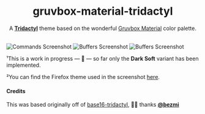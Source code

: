 <div align="center">
  <h1>gruvbox-material-tridactyl</h1>
  <p>A <strong><a href="https://tridactyl.xyz/">Tridactyl</a></strong> theme based on the wonderful <a href="https://github.com/sainnhe/gruvbox-material">Gruvbox Material</a> color palette.</p>

  <br />

</div>

<img src="https://user-images.githubusercontent.com/288160/166327179-2d24507e-7046-4c38-8c90-200333e7c2b1.png" alt="Commands Screenshot">
<img src="https://user-images.githubusercontent.com/288160/166327172-66f576e1-0025-4c10-aa2d-8055e4aeaf19.png" alt="Buffers Screenshot">
<img src="https://user-images.githubusercontent.com/288160/168132504-7065307b-48b8-4a44-85d9-b52392f3c83e.png" alt="Buffers Screenshot">

¹This is a work in progress — 🚧 — so far only the **Dark Soft** variant has been implemented.

²You can find the Firefox theme used in the screenshot [here](https://addons.mozilla.org/en-US/firefox/addon/gruvbox-material-dark-soft/).

#### Credits

This was based originally off of [base16-tridactyl](https://github.com/bezmi/base16-tridactyl), 🙏🏻 thanks **[@bezmi](https://github.com/bezmi)**
